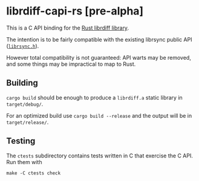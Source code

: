 # librdiff-capi-rs [pre-alpha]

This is a C API binding for the
[Rust librdiff library](https://github.com/sourcefrog/librdiff-rs).

The intention is to be fairly compatible with the existing librsync public API
([`librsync.h`](https://github.com/librsync/librsync/blob/master/src/librsync.h)).

However total compatibility is not guaranteed: API warts may be removed,
and some things may be impractical to map to Rust.

## Building

`cargo build` should be enough to produce a
`librdiff.a` static library in `target/debug/`.

For an optimized build use `cargo build --release` and the output will be in
`target/release/`.

## Testing

The `ctests` subdirectory contains tests written in C that exercise the C API.
Run them with

```shell
make -C ctests check
```

